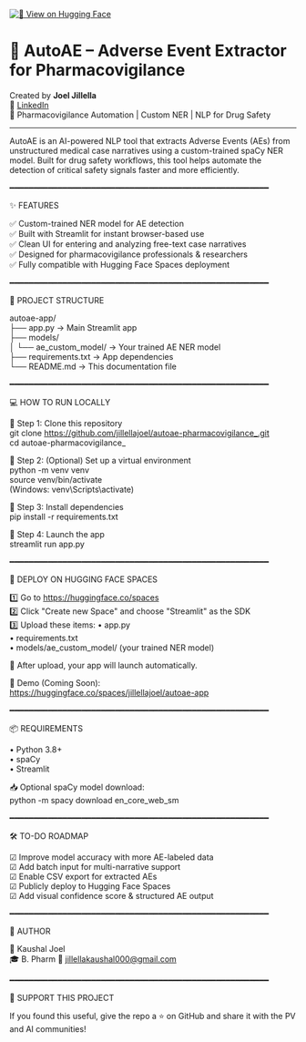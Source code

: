 [![🤗 View on Hugging Face](https://img.shields.io/badge/🤗%20Live%20App-HuggingFace-blue)](https://huggingface.co/spaces/jillellajoel/autoae-app)

# 🧠 AutoAE – Adverse Event Extractor for Pharmacovigilance

Created by **Joel Jillella**  
📄 [LinkedIn](https://www.linkedin.com/in/koushal-joel-jillella-b29689338)  
🧪 Pharmacovigilance Automation | Custom NER | NLP for Drug Safety

---

AutoAE is an AI-powered NLP tool that extracts Adverse Events (AEs) from unstructured medical case narratives using a custom-trained spaCy NER model. Built for drug safety workflows, this tool helps automate the detection of critical safety signals faster and more efficiently.

━━━━━━━━━━━━━━━━━━━━━━━━━━━━━━━━━━━━━━━━━━━━━━━━━━━━━━

✨ FEATURES

✅ Custom-trained NER model for AE detection  
✅ Built with Streamlit for instant browser-based use  
✅ Clean UI for entering and analyzing free-text case narratives  
✅ Designed for pharmacovigilance professionals & researchers  
✅ Fully compatible with Hugging Face Spaces deployment  

━━━━━━━━━━━━━━━━━━━━━━━━━━━━━━━━━━━━━━━━━━━━━━━━━━━━━━

📁 PROJECT STRUCTURE

autoae-app/  
├── app.py                  → Main Streamlit app  
├── models/  
│   └── ae_custom_model/    → Your trained AE NER model  
├── requirements.txt        → App dependencies  
└── README.md               → This documentation file  

━━━━━━━━━━━━━━━━━━━━━━━━━━━━━━━━━━━━━━━━━━━━━━━━━━━━━━

💻 HOW TO RUN LOCALLY

🔹 Step 1: Clone this repository  
    git clone https://github.com/jillellajoel/autoae-pharmacovigilance_.git  
    cd autoae-pharmacovigilance_

🔹 Step 2: (Optional) Set up a virtual environment  
    python -m venv venv  
    source venv/bin/activate  
    (Windows: venv\Scripts\activate)

🔹 Step 3: Install dependencies  
    pip install -r requirements.txt

🔹 Step 4: Launch the app  
    streamlit run app.py

━━━━━━━━━━━━━━━━━━━━━━━━━━━━━━━━━━━━━━━━━━━━━━━━━━━━━━

🚀 DEPLOY ON HUGGING FACE SPACES

1️⃣ Go to https://huggingface.co/spaces  
2️⃣ Click "Create new Space" and choose "Streamlit" as the SDK  
3️⃣ Upload these items:
    • app.py  
    • requirements.txt  
    • models/ae_custom_model/ (your trained NER model)

🎯 After upload, your app will launch automatically.

🔗 Demo (Coming Soon):  
    https://huggingface.co/spaces/jillellajoel/autoae-app

━━━━━━━━━━━━━━━━━━━━━━━━━━━━━━━━━━━━━━━━━━━━━━━━━━━━━━

📦 REQUIREMENTS

• Python 3.8+  
• spaCy  
• Streamlit  

📥 Optional spaCy model download:  
    python -m spacy download en_core_web_sm

━━━━━━━━━━━━━━━━━━━━━━━━━━━━━━━━━━━━━━━━━━━━━━━━━━━━━━

🛠️ TO-DO ROADMAP

☑ Improve model accuracy with more AE-labeled data  
☑ Add batch input for multi-narrative support  
☑ Enable CSV export for extracted AEs  
☑ Publicly deploy to Hugging Face Spaces  
☑ Add visual confidence score & structured AE output  

━━━━━━━━━━━━━━━━━━━━━━━━━━━━━━━━━━━━━━━━━━━━━━━━━━━━━━

👤 AUTHOR

📛 Kaushal Joel  
🎓 B. Pharm 
📧 jillellakaushal000@gmail.com  

━━━━━━━━━━━━━━━━━━━━━━━━━━━━━━━━━━━━━━━━━━━━━━━━━━━━━━

🌟 SUPPORT THIS PROJECT

If you found this useful, give the repo a ⭐ on GitHub and share it with the PV and AI communities!
